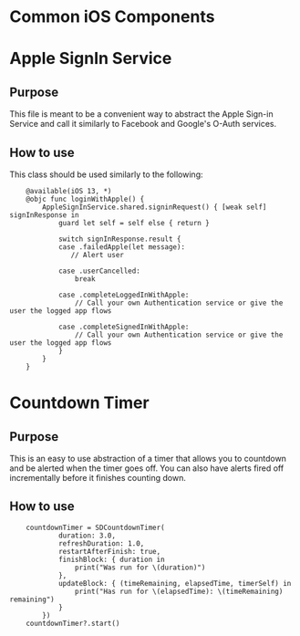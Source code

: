 # Common iOS Components

# Apple SignIn Service
## Purpose
This file is meant to be a convenient way to abstract the Apple Sign-in Service and call it similarly to Facebook and Google's O-Auth services.

## How to use 
This class should be used similarly to the following: 

```
    @available(iOS 13, *)
    @objc func loginWithApple() {
        AppleSignInService.shared.signinRequest() { [weak self] signInResponse in
            guard let self = self else { return }

            switch signInResponse.result {
            case .failedApple(let message):
               // Alert user 

            case .userCancelled:
                break

            case .completeLoggedInWithApple:
                // Call your own Authentication service or give the user the logged app flows 

            case .completeSignedInWithApple:
                // Call your own Authentication service or give the user the logged app flows 
            }
        }
    }
```

# Countdown Timer
## Purpose 
This is an easy to use abstraction of a timer that allows you to countdown and be alerted when the timer goes off. 
You can also have alerts fired off incrementally before it finishes counting down. 

## How to use
```
    countdownTimer = SDCountdownTimer(
            duration: 3.0,
            refreshDuration: 1.0,
            restartAfterFinish: true,
            finishBlock: { duration in
                print("Was run for \(duration)")
            },
            updateBlock: { (timeRemaining, elapsedTime, timerSelf) in
                print("Has run for \(elapsedTime): \(timeRemaining) remaining")
            }
        })
    countdownTimer?.start()
```
